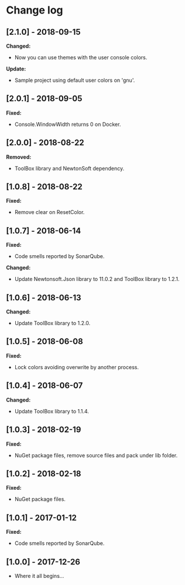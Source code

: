 # Change log

<!-- http://keepachangelog.com/en/0.3.0/
Added       for new features.
Changed     for changes in existing functionality.
Deprecated  for once-stable features removed in upcoming releases.
Removed     for deprecated features removed in this release.
Fixed       for any bug fixes.
Security    to invite users to upgrade in case of vulnerabilities.
-->

## [2.1.0] - 2018-09-15

**Changed:**

- Now you can use themes with the user console colors.

**Update:**

- Sample project using default user colors on 'gnu'.

## [2.0.1] - 2018-09-05

**Fixed:**

- Console.WindowWidth returns 0 on Docker.

## [2.0.0] - 2018-08-22

**Removed:**

- ToolBox library and NewtonSoft dependency.

## [1.0.8] - 2018-08-22

**Fixed:**

- Remove clear on ResetColor.

## [1.0.7] - 2018-06-14

**Fixed:**

- Code smells reported by SonarQube.

**Changed:**

- Update Newtonsoft.Json library to 11.0.2 and ToolBox library to 1.2.1.

## [1.0.6] - 2018-06-13

**Changed:**

- Update ToolBox library to 1.2.0.

## [1.0.5] - 2018-06-08

**Fixed:**

- Lock colors avoiding overwrite by another process.

## [1.0.4] - 2018-06-07

**Changed:**

- Update ToolBox library to 1.1.4.

## [1.0.3] - 2018-02-19

**Fixed:**

- NuGet package files, remove source files and pack under lib folder.

## [1.0.2] - 2018-02-18

**Fixed:**

- NuGet package files.

## [1.0.1] - 2017-01-12

**Fixed:**

- Code smells reported by SonarQube.

## [1.0.0] - 2017-12-26

- Where it all begins...
